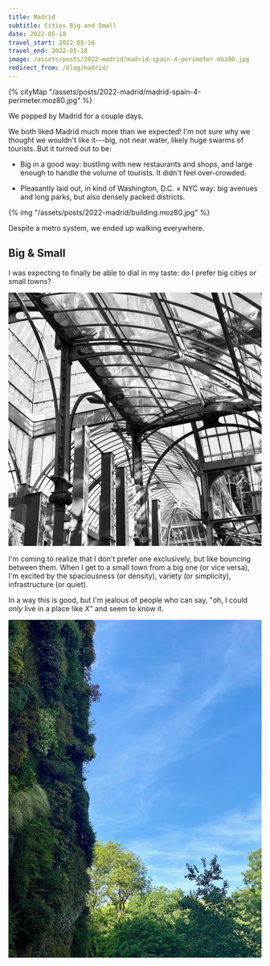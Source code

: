 ```yaml
---
title: Madrid
subtitle: Cities Big and Small
date: 2022-05-18
travel_start: 2022-05-16
travel_end: 2022-05-18
image: /assets/posts/2022-madrid/madrid-spain-4-perimeter.moz80.jpg
redirect_from: /blog/madrid/
---
```


{% cityMap "/assets/posts/2022-madrid/madrid-spain-4-perimeter.moz80.jpg" %}

We popped by Madrid for a couple days.

We both liked Madrid much more than we expected! I'm not sure why we thought we wouldn't like it---big, not near water, likely huge swarms of tourists. But it turned out to be:

- Big in a good way: bustling with new restaurants and shops, and large enough to handle the volume of tourists. It didn't feel over-crowded.

- Pleasantly laid out, in kind of Washington, D.C. × NYC way: big avenues and long parks, but also densely packed districts.

{% img "/assets/posts/2022-madrid/building.moz80.jpg" %}


Despite a metro system, we ended up walking everywhere.

## Big & Small

I was expecting to finally be able to dial in my taste: do I prefer big cities or small towns?

![](/assets/posts/2022-madrid/glass.moz80.jpg)

I'm coming to realize that I don't prefer one exclusively, but like bouncing between them. When I get to a small town from a big one (or vice versa), I'm excited by the spaciousness (or density), variety (or simplicity), infrastructure (or quiet).

In a way this is good, but I'm jealous of people who can say, "oh, I could _only_ live in a place like _X"_ and seem to know it.

![](/assets/posts/2022-madrid/green.moz80.jpg)
